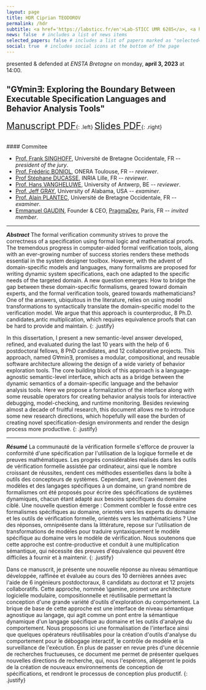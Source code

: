 ```yaml
---
layout: page
title: HDR Ciprian TEODOROV
permalink: /hdr
subtitle: <a href='https://labsticc.fr/en'>Lab-STICC UMR 6285</a>, <a href='https://www.ensta-bretagne.fr/en'>ENSTA Bretagne</a>.
news: false  # includes a list of news items
selected_papers: false # includes a list of papers marked as "selected={true}"
social: true  # includes social icons at the bottom of the page
---
```


presented & defended at *ENSTA Bretagne* on monday, **april 3, 2023** at 14:00.

## "G∀min∃: Exploring the Boundary Between Executable Specification Languages and Behavior Analysis Tools"

[<font size=5> Manuscript PDF</font>](http://mocs-artefacts.ensta-bretagne.fr/papers/HDR/HDR_Teodorov.pdf){: .left}
[<font size=5> Slides PDF</font>](http://mocs-artefacts.ensta-bretagne.fr/papers/HDR/230402_HDR_Teodorov-slides.pdf){: .right}

<br>
#### Commitee

- [Prof. Frank SINGHOFF](http://beru.univ-brest.fr/~singhoff/), Université de Bretagne Occidentale, FR -- *president of the jury*.
- [Prof. Frédéric BONIOL](https://www.linkedin.com/in/fr%C3%A9d%C3%A9ric-boniol-3977271a4/), ONERA Toulouse, FR -- *reviewer*.
- [Prof Stéphane DUCASSE](https://www.inria.fr/fr/stephane-ducasse), INRIA Lille, FR -- *reviewer*.
- [Prof. Hans VANGHELUWE](http://msdl.uantwerpen.be/people/hv), University of Antwerp, BE -- *reviewer*.
- [Prof. Jeff GRAY](https://gray.cs.ua.edu/), University of Alabama, USA -- *examiner*.
- [Prof. Alain PLANTEC](https://scholar.google.fr/citations?user=pnT0X0YAAAAJ&hl=en&oi=ao), Université de Bretagne Occidentale, FR -- *examiner*.
- [Emmanuel GAUDIN](https://linkedin.com/in/emmanuelgaudin), Founder & CEO, [PragmaDev](http://www.pragmadev.com/), Paris, FR -- *invited member*.

<hr>

***Abstract*** The formal verification community strives to prove the correctness of a specification using formal logic and mathematical proofs. The tremendous progress in computer-aided formal verification tools, along with an ever-growing number of success stories renders these methods essential in the system designer toolbox. However, with the advent of domain-specific models and languages, many formalisms are proposed for writing dynamic system specifications, each one adapted to the specific needs of the targeted domain. A new question emerges: How to bridge the gap between these domain-specific formalisms, geared toward domain experts, and the formal verification tools, geared towards mathematicians? One of the answers, ubiquitous in the literature, relies on using model transformations to syntactically translate the domain-specific model to the verification model. We argue that this approach is counterproduc, 8 Ph.D. candidates,antic multiplication, which requires equivalence proofs that can be hard to provide and maintain.
{: .justify}

In this dissertation, I present a new semantic-level answer developed, refined, and evaluated during the last 10 years with the help of 6 postdoctoral fellows, 8 PhD candidates, and 12 collaborative projects. This approach, named G∀min∃, promises a modular, compositional, and reusable software architecture allowing the design of a wide variety of behavior exploration tools. The core building block of this approach is a language-agnostic semantic-level interface, which acts as a bridge between the dynamic semantics of a domain-specific language and the behavior analysis tools. Here we propose a formalization of the interface along with some reusable operators for creating behavior analysis tools for interactive debugging, model-checking, and runtime monitoring. Besides reviewing almost a decade of fruitful research, this document allows me to introduce some new research directions, which hopefully will ease the burden of creating novel specification-design environments and render the design process more productive.
{: .justify}

<hr>

***Résumé***
La communauté de la vérification formelle s'efforce de prouver la conformité d'une spécification par l'utilisation de la logique formelle et de preuves mathématiques. Les progrès considérables réalisés dans les outils de vérification formelle assistée par ordinateur, ainsi que le nombre croissant de réussites, rendent ces méthodes essentielles dans la boîte à outils des concepteurs de systèmes. Cependant, avec l'avènement des modèles et des langages spécifiques à un domaine, un grand nombre de formalismes ont été proposés pour écrire des spécifications de systèmes dynamiques, chacun étant adapté aux besoins spécifiques du domaine ciblé. Une nouvelle question émerge : Comment combler le fossé entre ces formalismes spécifiques au domaine, orientés vers les experts du domaine et les outils de vérification formelle, orientés vers les mathématiciens ? Une des réponses, omniprésente dans la littérature, repose sur l'utilisation de transformations de modèles pour traduire syntaxiquement le modèle spécifique au domaine vers le modèle de vérification. Nous soutenons que cette approche est contre-productive et conduit à une multiplication sémantique, qui nécessite des preuves d'équivalence qui peuvent être difficiles à fournir et à maintenir.
{: .justify}

Dans ce manuscrit, je présente une nouvelle réponse au niveau sémantique développée, raffinée et évaluée au cours des 10 dernières années avec l'aide de 6 ingénieurs postdoctoraux, 8 candidats au doctorat et 12 projets collaboratifs. Cette approche, nommée \gamine, promet une architecture logicielle modulaire, compositionnelle et réutilisable permettant la conception d'une grande variété d'outils d'exploration du comportement. La brique de base de cette approche est une interface de niveau sémantique agnostique au langage, qui agit comme un pont entre la sémantique dynamique d'un langage spécifique au domaine et les outils d'analyse du comportement. Nous proposons ici une formalisation de l'interface ainsi que quelques opérateurs réutilisables pour la création d'outils d'analyse du comportement pour le débogage interactif, le contrôle de modèle et la surveillance de l'exécution. En plus de passer en revue près d'une décennie de recherches fructueuses, ce document me permet de présenter quelques nouvelles directions de recherche, qui, nous l'espérons, allégeront le poids de la création de nouveaux environnements de conception de spécifications, et rendront le processus de conception plus productif.
{: .justify}
